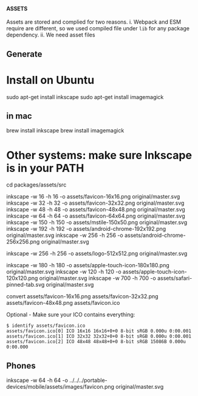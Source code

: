 
#### ASSETS
Assets are stored and complied for two reasons.
i. Webpack and ESM require are different, so we used compiled file under `lib` for any package dependency.
ii. We need asset files 
## Generate 

# Install on Ubuntu
sudo apt-get install inkscape
sudo apt-get install imagemagick

## in mac
brew install inkscape
brew install imagemagick
# Other systems: make sure Inkscape is in your PATH
cd packages/assets/src

inkscape -w 16 -h 16 -o assets/favicon-16x16.png original/master.svg
inkscape -w 32 -h 32 -o assets/favicon-32x32.png original/master.svg
inkscape -w 48 -h 48 -o assets/favicon-48x48.png original/master.svg
inkscape -w 64 -h 64 -o assets/favicon-64x64.png original/master.svg
inkscape -w 150 -h 150 -o assets/mstile-150x50.png original/master.svg
inkscape -w 192 -h 192 -o assets/android-chrome-192x192.png original/master.svg
inkscape -w 256 -h 256 -o assets/android-chrome-256x256.png original/master.svg

inkscape -w 256 -h 256 -o assets/logo-512x512.png original/master.svg

inkscape -w 180 -h 180 -o assets/apple-touch-icon-180x180.png original/master.svg
inkscape -w 120 -h 120 -o assets/apple-touch-icon-120x120.png original/master.svg
inkscape -w 700 -h 700 -o assets/safari-pinned-tab.svg original/master.svg

convert assets/favicon-16x16.png assets/favicon-32x32.png assets/favicon-48x48.png assets/favicon.ico

Optional - Make sure your ICO contains everything:
```
$ identify assets/favicon.ico
assets/favicon.ico[0] ICO 16x16 16x16+0+0 8-bit sRGB 0.000u 0:00.001
assets/favicon.ico[1] ICO 32x32 32x32+0+0 8-bit sRGB 0.000u 0:00.001
assets/favicon.ico[2] ICO 48x48 48x48+0+0 8-bit sRGB 15086B 0.000u 0:00.000
```


Phones
--
inkscape -w 64 -h 64 -o ../../../portable-devices/mobile/assets/images/favicon.png original/master.svg
